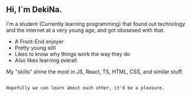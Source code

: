 ## Hi, I´m DekiNa.

I'm a student (Currently learning programming) that found out technology and the internet at a very young age, and got obssesed with that.

- A Front-End enjoyer
- Pretty young still
- Likes to know why things work the way they do
- Also likes learning overall

My "skills" shine the most in JS, React, TS, HTML, CSS, and similar stuff.

##

`Hopefully we can learn about each other, it'd be a pleasure.`
